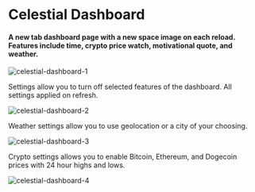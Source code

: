 # Celestial Dashboard
#### A new tab dashboard page with a new space image on each reload. Features include time, crypto price watch, motivational quote, and weather. 
![celestial-dashboard-1](https://user-images.githubusercontent.com/105099652/216236402-2fdcd357-6d1d-4957-bb4b-b9f64b4eae9e.png)

Settings allow you to turn off selected features of the dashboard. All settings applied on refresh. 

![celestial-dashboard-2](https://user-images.githubusercontent.com/105099652/216236403-d6524e3e-cd79-4384-bed4-5d24d7d55658.png)

Weather settings allow you to use geolocation or a city of your choosing.

![celestial-dashboard-3](https://user-images.githubusercontent.com/105099652/216236405-aeaa316f-f264-4ab5-8afc-3ad9f33a3422.png)

Crypto settings allows you to enable Bitcoin, Ethereum, and Dogecoin prices with 24 hour highs and lows. 

![celestial-dashboard-4](https://user-images.githubusercontent.com/105099652/216236406-1337fce6-e71b-4d3f-826b-e550d94b229a.png)
